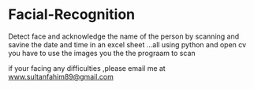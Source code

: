 # Facial-Recognition
Detect face and acknowledge the name of the person by scanning and savine the date and time in an excel sheet ...all using python and open cv
you have to use the images you the the prograam to scan 

if your facing any difficulties ,please email me at www.sultanfahim89@gmail.com

